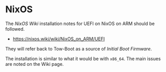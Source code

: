 NixOS
=====

The *NixOS Wiki* installation notes for UEFI on NixOS on ARM should be
followed.

 - https://nixos.wiki/wiki/NixOS_on_ARM/UEFI

They will refer back to Tow-Boot as a source of *Initial Boot Firmware*.

The installation is similar to what it would be with `x86_64`. The main issues
are noted on the Wiki page.
